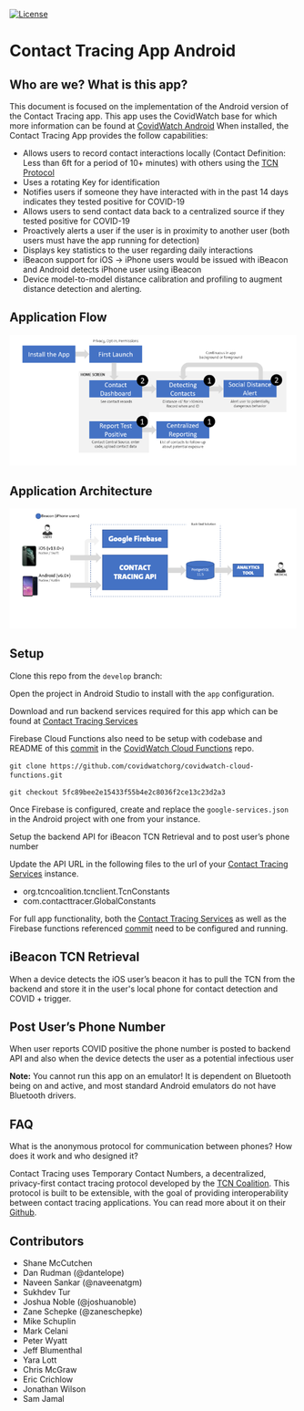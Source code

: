 [![License](https://img.shields.io/badge/License-Apache%202.0-blue.svg)](https://opensource.org/licenses/Apache-2.0)

# Contact Tracing App Android 

## Who are we? What is this app?

This document is focused on the implementation of the Android version of the Contact Tracing app. This app uses the CovidWatch base for which more information can be found at [CovidWatch Android](https://github.com/covidwatchorg/covidwatch-android-tcn)  When installed, the Contact Tracing App provides the follow capabilities:

- Allows users to record contact interactions locally (Contact Definition: Less than 6ft for a period of 10+ minutes) with others using the [TCN Protocol](https://github.com/TCNCoalition/tcn-client-android)
- Uses a rotating Key for identification
- Notifies users if someone they have interacted with in the past 14 days indicates they tested positive for COVID-19
- Allows users to send contact data back to a centralized source if they tested positive for COVID-19
- Proactively alerts a user if the user is in proximity to another user (both users must have the app running for detection)
- Displays key statistics to the user regarding daily interactions
- iBeacon support for iOS -> iPhone users would be issued with iBeacon and Android detects iPhone user using iBeacon
- Device model-to-model distance calibration and profiling to augment distance detection and alerting. 

## Application Flow

![](./media/application-flow.PNG)

## Application Architecture

![](./media/application-arch.PNG)

## Setup

Clone this repo from the `develop` branch:

Open the project in Android Studio to install with the `app` configuration. 

Download and run backend services required for this app which can be found at [Contact Tracing Services](https://github.com/generalmotors/contact-tracing-mobile-app-backend)

Firebase Cloud Functions also need to be setup with codebase and README of this [commit](https://github.com/covidwatchorg/covidwatch-cloud-functions/commit/5fc89bee2e15433f55b4e2c8036f2ce13c23d2a3) in the [CovidWatch Cloud Functions](https://github.com/covidwatchorg/covidwatch-cloud-functions) repo. 

```
git clone https://github.com/covidwatchorg/covidwatch-cloud-functions.git
```
```
git checkout 5fc89bee2e15433f55b4e2c8036f2ce13c23d2a3 
```

Once Firebase is configured, create and replace the `google-services.json` in the Android project with one from your instance. 

Setup the backend API for iBeacon TCN Retrieval and to post user’s phone number

Update the API URL in the following files to the url of your [Contact Tracing Services](https://github.com/generalmotors/contact-tracing-mobile-app-backend) instance.

- org.tcncoalition.tcnclient.TcnConstants
- com.contacttracer.GlobalConstants

 For full app functionality, both the [Contact Tracing Services](https://github.com/generalmotors/contact-tracing-mobile-app-backend) as well as the Firebase functions referenced [commit](https://github.com/covidwatchorg/covidwatch-cloud-functions/commit/5fc89bee2e15433f55b4e2c8036f2ce13c23d2a3) need to be configured and running.

## iBeacon TCN Retrieval

When a device detects the iOS user’s beacon it has to pull the TCN from the backend and store it in the user's local phone for contact detection and COVID + trigger.

## Post User’s Phone Number

When user reports COVID positive the phone number is posted to backend API and also when the device detects the user as a potential infectious user

**Note:** You cannot run this app on an emulator! It is dependent on Bluetooth being on and active, and most standard Android emulators do not have Bluetooth drivers.

## FAQ

What is the anonymous protocol for communication between phones? How does it work and who designed it?

Contact Tracing uses Temporary Contact Numbers, a decentralized, privacy-first contact tracing protocol developed by the [TCN Coalition](https://tcn-coalition.org/). This protocol is built to be extensible, with the goal of providing interoperability between contact tracing applications. You can read more about it on their [Github](https://github.com/TCNCoalition/TCN).

## Contributors

- Shane McCutchen
- Dan Rudman (@dantelope)
- Naveen Sankar (@naveenatgm)
- Sukhdev Tur 
- Joshua Noble (@joshuanoble)
- Zane Schepke (@zaneschepke)
- Mike Schuplin 
- Mark Celani
- Peter Wyatt
- Jeff Blumenthal
- Yara Lott
- Chris McGraw
- Eric Crichlow
- Jonathan Wilson
- Sam Jamal
